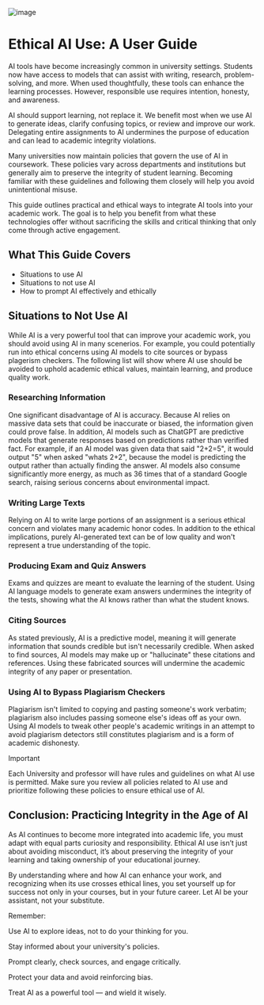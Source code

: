 ![image](https://hackmd.io/_uploads/SyPeKfP21l.png)
# Ethical AI Use: A User Guide
AI tools have become increasingly common in university settings. Students now have access to models that can assist with writing, research, problem-solving, and more. When used thoughtfully, these tools can enhance the learning processes. However, responsible use requires intention, honesty, and awareness.

AI should support learning, not replace it. We benefit most when we use AI to generate ideas, clarify confusing topics, or review and improve our work. Delegating entire assignments to AI undermines the purpose of education and can lead to academic integrity violations.

Many universities now maintain policies that govern the use of AI in coursework. These policies vary across departments and institutions but generally aim to preserve the integrity of student learning. Becoming familiar with these guidelines and following them closely will help you avoid unintentional misuse.

This guide outlines practical and ethical ways to integrate AI tools into your academic work. The goal is to help you benefit from what these technologies offer without sacrificing the skills and critical thinking that only come through active engagement. 


## What This Guide Covers
* Situations to use AI
* Situations to not use AI
* How to prompt AI effectively and ethically



## Situations to Not Use AI
 While AI is a very powerful tool that can improve your academic work, you should avoid using AI in many scenerios. For example, you could potentially run into ethical concerns using AI models to cite sources or bypass plagerism checkers. The following list will show where AI use should be avoided to uphold academic ethical values, maintain learning, and produce quality work.

###  Researching Information
One significant disadvantage of AI is accuracy. Because AI relies on massive data sets that could be inaccurate or biased, the information given could prove false. In addition, AI models such as ChatGPT are predictive models that generate responses based on predictions rather than verified fact. For example, if an AI model was given data that said "2+2=5", it would output "5" when asked "whats 2+2", because the model is predicting the output rather than actually finding the answer. AI models also consume significantly more energy, as much as 36 times that of a standard Google search, raising serious concerns about environmental impact.

### Writing Large Texts
Relying on AI to write large portions of an assignment is a serious ethical concern and violates many academic honor codes. In addition to the ethical implications, purely AI-generated text can be of low quality and won't represent a true understanding of the topic.

###  Producing Exam and Quiz Answers
Exams and quizzes are meant to evaluate the learning of the student. Using AI language models to generate exam answers undermines the integrity of the tests, showing what the AI knows rather than what the student knows.

###  Citing Sources
As stated previously, AI is a predictive model, meaning it will generate information that sounds credible but isn't necessarily credible. When asked to find sources, AI models may make up or "hallucinate" these citations and references. Using these fabricated sources will undermine the academic integrity of any paper or presentation.

 ###  Using AI to Bypass Plagiarism Checkers
Plagiarism isn't limited to copying and pasting someone's work verbatim; plagiarism also includes passing someone else's ideas off as your own. Using AI models to tweak other people's academic writings in an attempt to avoid plagiarism detectors still constitutes plagiarism and is a form of academic dishonesty.

>[!Important]
Each University and professor will have rules and guidelines on what AI use is permitted. Make sure you review all policies related to AI use and prioritize following these policies to ensure ethical use of AI.

## Conclusion: Practicing Integrity in the Age of AI

As AI continues to become more integrated into academic life, you must adapt with equal parts curiosity and responsibility. Ethical AI use isn’t just about avoiding misconduct, it’s about preserving the integrity of your learning and taking ownership of your educational journey.

By understanding where and how AI can enhance your work, and recognizing when its use crosses ethical lines, you set yourself up for success not only in your courses, but in your future career. Let AI be your assistant, not your substitute.

Remember:

Use AI to explore ideas, not to do your thinking for you.

Stay informed about your university's policies.

Prompt clearly, check sources, and engage critically.

Protect your data and avoid reinforcing bias.

Treat AI as a powerful tool — and wield it wisely.





